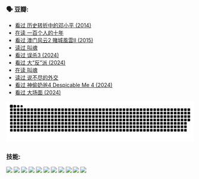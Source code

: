 
### 🗣 豆瓣:

<!-- DOUBAN-ACTIVITIES:START -->
- [看过 历史转折中的邓小平‎ (2014)](https://www.douban.com/doubanapp/dispatch?uri=%2Fstatus%2F4840336065%2F%3F_spm_id%3DMTM2MDY5MjM4&_i=37656497)
- [在读 一百个人的十年](https://www.douban.com/doubanapp/dispatch?uri=%2Fstatus%2F4839933012%2F%3F_spm_id%3DMTM2MDY5MjM4&_i=37656497)
- [看过 澳门风云2 賭城風雲II‎ (2015)](https://www.douban.com/doubanapp/dispatch?uri=%2Fstatus%2F4827389321%2F%3F_spm_id%3DMTM2MDY5MjM4&_i=37656497)
- [读过 叫魂](https://www.douban.com/doubanapp/dispatch?uri=%2Fstatus%2F4825286209%2F%3F_spm_id%3DMTM2MDY5MjM4&_i=37656497)
- [看过 误杀3‎ (2024)](https://www.douban.com/doubanapp/dispatch?uri=%2Fstatus%2F4823620523%2F%3F_spm_id%3DMTM2MDY5MjM4&_i=37656497)
- [看过 大“反”派‎ (2024)](https://www.douban.com/doubanapp/dispatch?uri=%2Fstatus%2F4820505222%2F%3F_spm_id%3DMTM2MDY5MjM4&_i=37656497)
- [在读 叫魂](https://www.douban.com/doubanapp/dispatch?uri=%2Fstatus%2F4814950378%2F%3F_spm_id%3DMTM2MDY5MjM4&_i=37656497)
- [读过 说不尽的外交](https://www.douban.com/doubanapp/dispatch?uri=%2Fstatus%2F4814949534%2F%3F_spm_id%3DMTM2MDY5MjM4&_i=37656497)
- [看过 神偷奶爸4 Despicable Me 4‎ (2024)](https://www.douban.com/doubanapp/dispatch?uri=%2Fstatus%2F4814566827%2F%3F_spm_id%3DMTM2MDY5MjM4&_i=37656497)
- [看过 大场面‎ (2024)](https://www.douban.com/doubanapp/dispatch?uri=%2Fstatus%2F4814462386%2F%3F_spm_id%3DMTM2MDY5MjM4&_i=37656497)
<!-- DOUBAN-ACTIVITIES:END -->


![Snake animation](https://raw.githubusercontent.com/w940853815/w940853815/output/github-contribution-grid-snake.svg)
### 技能:

<code><img height="32" src="https://cdn.jsdelivr.net/npm/simple-icons@v5/icons/python.svg"></code>
<code><img height="32" src="https://cdn.jsdelivr.net/npm/simple-icons@v5/icons/javascript.svg"></code>
<code><img height="32" src="https://cdn.jsdelivr.net/npm/simple-icons@v5/icons/django.svg"></code>
<code><img height="32" src="https://cdn.jsdelivr.net/npm/simple-icons@v5/icons/flask.svg"></code>
<code><img height="32" src="https://cdn.jsdelivr.net/npm/simple-icons@v5/icons/vuetify.svg"></code>
<code><img height="32" src="https://cdn.jsdelivr.net/npm/simple-icons@v5/icons/git.svg"></code>
<code><img height="32" src="https://cdn.jsdelivr.net/npm/simple-icons@v5/icons/docker.svg"></code>
<code><img height="32" src="https://cdn.jsdelivr.net/npm/simple-icons@v5/icons/postgresql.svg"></code>
<code><img height="32" src="https://cdn.jsdelivr.net/npm/simple-icons@v5/icons/elasticsearch.svg"></code>
<code><img height="32" src="https://cdn.jsdelivr.net/npm/simple-icons@v5/icons/macos.svg"></code>
<code><img height="32" src="https://cdn.jsdelivr.net/npm/simple-icons@v5/icons/linux.svg"></code>
<!--
**w940853815/w940853815** is a ✨ _special_ ✨ repository because its `README.md` (this file) appears on your GitHub profile.

Here are some ideas to get you started:

- 🔭 I’m currently working on ...
- 🌱 I’m currently learning ...
- 👯 I’m looking to collaborate on ...
- 🤔 I’m looking for help with ...
- 💬 Ask me about ...
- 📫 How to reach me: ...
- 😄 Pronouns: ...
- ⚡ Fun fact: ...
-->
